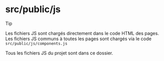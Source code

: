 # src/public/js

> [!TIP]
> Les fichiers JS sont chargés directement dans le code HTML des pages.
> Les fichiers JS communs à toutes les pages sont chargés via le code `src/public/js/components.js`

Tous les fichiers JS du projet sont dans ce dossier.
